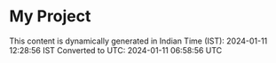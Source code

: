 # My Project

This content is dynamically generated in Indian Time (IST): 2024-01-11 12:28:56 IST
Converted to UTC: 2024-01-11 06:58:56 UTC
